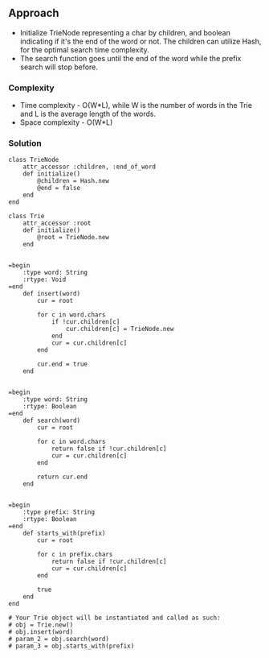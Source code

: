 ## Approach
- Initialize TrieNode representing a char by children, and boolean indicating if it's the end of the word or not. The children can utilize Hash, for the optimal search time complexity.
- The search function goes until the end of the word while the prefix search will stop before.

### Complexity
- Time complexity - O(W*L), while W is the number of words in the Trie and L is the average length of the words. 
- Space complexity - O(W*L)

### Solution
```
class TrieNode
    attr_accessor :children, :end_of_word
    def initialize()
        @children = Hash.new
        @end = false
    end
end

class Trie
    attr_accessor :root
    def initialize()
        @root = TrieNode.new
    end


=begin
    :type word: String
    :rtype: Void
=end
    def insert(word)
        cur = root

        for c in word.chars
            if !cur.children[c]
                cur.children[c] = TrieNode.new
            end
            cur = cur.children[c]
        end

        cur.end = true
    end


=begin
    :type word: String
    :rtype: Boolean
=end
    def search(word)
        cur = root

        for c in word.chars
            return false if !cur.children[c]
            cur = cur.children[c]
        end

        return cur.end
    end


=begin
    :type prefix: String
    :rtype: Boolean
=end
    def starts_with(prefix)
        cur = root

        for c in prefix.chars
            return false if !cur.children[c]
            cur = cur.children[c]
        end

        true
    end
end

# Your Trie object will be instantiated and called as such:
# obj = Trie.new()
# obj.insert(word)
# param_2 = obj.search(word)
# param_3 = obj.starts_with(prefix)
```
